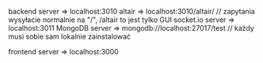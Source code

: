 backend server    => localhost:3010
altair            => localhost:3010/altair/ // zapytania wysyłacie normalnie na "/", /altair to jest tylko GUI
socket.io server  => localhost:3011
MongoDB server    => mongodb://localhost:27017/test // każdy musi sobie sam lokalnie zainstalować

frontend server   => localhost:3000


